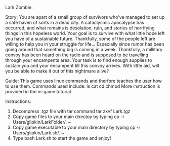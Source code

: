 Lark Zombie:

Story:
You are apart of a small group of survivors who've managed to set up a safe haven of sorts in a dead city. A cataclysmic apocalypse has occurred, and what remains is
desolation, ruin, and stories of horrifying things in this hopeless world. Your goal is to survive with what little hope left you have of a sustainable future.
Thankfully, some of the people left are willing to help you in your struggle for life... Especially since rumor has been going around that something big
is coming in a week. Thankfully, a millitary convoy has been heard on the radio and is supposed to be travelling through your encampents area.
Your task is to find enough supplies to sustain you and your encampent till this convoy arrives. With little aid, will you be able to make it out of this
nightmare alive?

Guide:
This game uses linux commands and therfore teaches the user how to use them.
Commands used include:
  ls
  cat
  cd
  chmod
More instruction is provided in the in-game tutorial.

Instructions:
1. Decompress .tgz file with tar command tar zxvf Lark.tgz
2. Copy game files to your main directoy by typing cp -r Users/glipkin/LarkFolder/. ~
3. Copy game executable to your main directory by typing cp -r Users/glipkin/Lark.sh/. ~
4. Type bash Lark.sh to start the game and enjoy!

